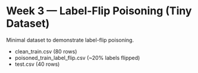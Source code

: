 # Week 3 — Label-Flip Poisoning (Tiny Dataset)

Minimal dataset to demonstrate label-flip poisoning.
- clean_train.csv (80 rows)
- poisoned_train_label_flip.csv (~20% labels flipped)
- test.csv (40 rows)
